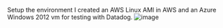 Setup the environment
I created an AWS Linux AMI in AWS and an Azure Windows 2012 vm for testing with Datadog.
![image](https://user-images.githubusercontent.com/38929107/39657790-25b649c2-4fc0-11e8-837d-a2265c0ac36f.png)
